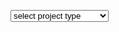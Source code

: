 <!-- editorconfig-checker-disable -->
<!-- markdownlint-disable -->
<html lang="en">
<head>
    <title>Tomfi Maven Archetype Generator</title>
    <link href="https://fonts.googleapis.com/css?family=Inconsolata|Droid+Sans&effect=shadow-multiple" rel="stylesheet" type="text/css">
    <script src="https://ajax.googleapis.com/ajax/libs/jquery/3.6.0/jquery.min.js"></script>
    <!-- relative javascript and css are loaded via mkdocs.yml -->
</head>
<body>
    <p>
        <div id="project_type">
            <select id="project_type" title="project type" class="control_panel">
                <option id="select_project" value="select_project" disabled selected>select project type</option>
                <optgroup label="Non-Modular">
                    <option value="playground">Playground</option>
                    <option value="advanced">Advanced</option>
                    <option value="full">Full</option>
                </optgroup>
                <optgroup label="Modular">
                    <option value="playground_mod">Playground Modular</option>
                    <option value="advanced_mod">Advanced Modular</option>
                    <option value="full_mod">Full Modular</option>
                </optgroup>
            </select>
            <button type="reset" id="reset" style="display: none;" title="reset the form" class="control_panel">Reset</button>
            <button type="submit" id="generate" style="display: none;" title="click to verify and generate project command" class="control_panel base_props advanced_props full_props">Generate</button>
            <button id="copy" type="button" style="display: none;" title="copy the command to the clipboard" class="control_panel command">Copy</button>
            <span id="error" class="error_message"></span>
            <div id="command" style="display: none;" class="command">
                <textarea id="command" class="command_text" autofocus disabled readonly></textarea>
            </div>
        </div>
    </p>
    <p>
        <form id="properties">
        <div id="base" style="display:none;" class="base_props advanced_props full_props">
            <table class="props_table">
                <caption class="props_table_caption">Base Properties</caption>
                <tr>
                    <td class="props_table_head_col">Group ID</td>
                    <td>
                        <input type="text" id="group_id" placeholder="my.group.example" title="group id for your new project" class="props_table_value_input"/>
                    </td>
                </tr>
                <tr>
                    <td class="props_table_head_col">Artifact ID</td>
                    <td>
                        <input type="text" id="artifact_id" placeholder="my-artifact-demo" title="artifact id for your new project" class="props_table_value_input"/>
                    </td>
                </tr>
                <tr>
                    <td class="props_table_head_col">Version</td>
                    <td>
                        <input type="text" id="version" placeholder="0.0.1-SNAPSHOT" title="version of your new project" class="props_table_value_input"/>
                    </td>
                </tr>
                <tr>
                    <td class="props_table_head_col">Package</td>
                    <td>
                        <input type="text" id="package" placeholder="my.sample.package" title="package name to create" class="props_table_value_input"/>
                    </td>
                </tr>
            </table>
        </div>
        <div id="advanced" style="display:none;" class="advanced_props full_props">
            <table class="props_table">
                <caption class="props_table_caption">Advanced Properties (license)</caption>
                <tr>
                    <td class="props_table_head_col">Owner Name</td>
                    <td>
                        <input type="text" id="owner_name" placeholder="Doe Organization" title="owner name for the license file an headers" class="props_table_value_input"/>
                    </td>
                </tr>
                <tr>
                    <td class="props_table_head_col">Year</td>
                    <td>
                        <input type="text" id="year" placeholder="2042" title="year for the license file and headers" class="props_table_value_input"/>
                    </td>
                </tr>
            </table>
        </div>
        <div id="full" style="display:none;" class="full_props">
            <table class="props_table">
                <caption class="props_table_caption">Full Properties (scm)</caption>
                <tr>
                    <td class="props_table_head_col">Owner ID</td>
                    <td>
                        <input type="text" id="owner_id" placeholder="doeOrganization" title="owner id of the github repository" class="props_table_value_input"/>
                    </td>
                </tr>
                <tr>
                    <td class="props_table_head_col">Developer ID</td>
                    <td>
                        <input type="text" id="developer_id" placeholder="jdoe" title="developer id for the scm configuration" class="props_table_value_input"/>
                    </td>
                </tr>
            </table>
        </div>
        <div id="modular" style="display:none;">
            <table class="props_table">
                <caption class="props_table_caption">Modular Properties</caption>
                <tr>
                    <td class="props_table_head_col">Module</td>
                    <td>
                        <input type="text" id="module" placeholder="my.module.name" title="module name to create" class="props_table_value_input"/>
                    </td>
                </tr>
            </table>
        </div>
        </form>
    </p>
</body>
</html>
